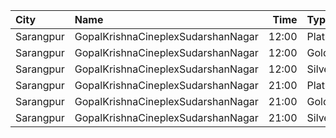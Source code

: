 | City      | Name                               |  Time | Type     | Price | Capacity | Booked |
| :-------- | :--------------------------------- | ----: | :------- | ----: | -------: | -----: |
| Sarangpur | GopalKrishnaCineplexSudarshanNagar | 12:00 | Platinum |   80₹ |      112 |     98 |
| Sarangpur | GopalKrishnaCineplexSudarshanNagar | 12:00 | Gold     |   60₹ |       42 |     35 |
| Sarangpur | GopalKrishnaCineplexSudarshanNagar | 12:00 | Silver   |   60₹ |       42 |     35 |
| Sarangpur | GopalKrishnaCineplexSudarshanNagar | 21:00 | Platinum |   80₹ |      112 |     98 |
| Sarangpur | GopalKrishnaCineplexSudarshanNagar | 21:00 | Gold     |   60₹ |       42 |     35 |
| Sarangpur | GopalKrishnaCineplexSudarshanNagar | 21:00 | Silver   |   60₹ |       42 |     35 |